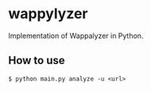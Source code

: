 # wappylyzer
Implementation of Wappalyzer in Python.


## How to use
```
$ python main.py analyze -u <url>
```
